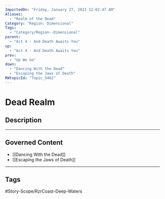 ```yaml
---
ImportedOn: "Friday, January 27, 2023 12:02:47 AM"
Aliases:
  - "Realm of the Dead"
Category: "Region: Dimensional"
Tags:
  - "Category/Region--Dimensional"
parent:
  - "Act 4 - And Death Awaits You"
up:
  - "Act 4 - And Death Awaits You"
prev:
  - "Up We Go"
down:
  - "Dancing With the Dead"
  - "Escaping the Jaws of Death"
RWtopicId: "Topic_5462"
---
```

# Dead Realm
## Description
---
## Governed Content
- [[Dancing With the Dead]]
- [[Escaping the Jaws of Death]]


---
## Tags
#Story-Scope/RzrCoast-Deep-Waters

